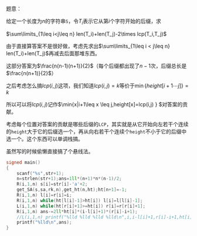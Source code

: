 
题意：

给定一个长度为$n$的字符串$\texttt S$，令$T_i$表示它从第$i$个字符开始的后缀，求

$\sum\limits_{1\leq i<j\leq n} len(T_i)+len(T_j)-2\times lcp(T_i,T_j)$

<!--more-->

由于直接算答案不是很好做，考虑先求出$\sum\limits_{1\leq i < j\leq n} len(T_i)+len(T_j)$再减去后面那堆东西。

这部分答案为$\frac{n(n-1)(n+1)}{2}$（每个后缀都出现了$n-1$次，后缀总长是$\frac{n(n+1)}{2}$）

之后考虑怎么搞$lcp(i,j)$这项，我们知道$lcp(i,j)=k$等价于$\min\{height[i+1\cdots j] \} =k$

所以可以将$lcp(i,j)$记作$\min\{x|i+1\leq x \leq j,height[x]=lcp(i,j) \} $对答案的贡献。

考虑每个位置对答案的贡献是哪些后缀的$\texttt{LCP}$，其实就是从它开始向左若干个连续的$\texttt{height}$大于它的后缀选一个，再从向右若干个连续个$\texttt{height}$不小于它的后缀中选一个。这个东西可以单调栈搞。

虽然写的时候偷懒直接搞了个悬线法。

```c++
signed main()
{
	scanf("%s",str+1);
	n=strlen(str+1);ans=1ll*(n+1)*n*(n-1)/2;
	R(i,1,n) s[i]=str[i]-'a'+2;
	get_SA(s,sa,rk,n),get_ht(n,ht);ht[n+1]=-1;
	R(i,1,n) l[i]=r[i]=i;
	R(i,1,n) while(ht[l[i]-1]>ht[i]) l[i]=l[l[i]-1];
	L(i,1,n) while(ht[r[i]+1]>=ht[i]) r[i]=r[r[i]+1];
	R(i,1,n) ans-=2ll*ht[i]*(i-l[i]+1)*(r[i]-i+1);
	//L(i,1,n) printf("%lld %lld %lld %lld\n",i,i-l[i]+1,r[i]-i+1,ht[i]);
	printf("%lld\n",ans);
}
```

